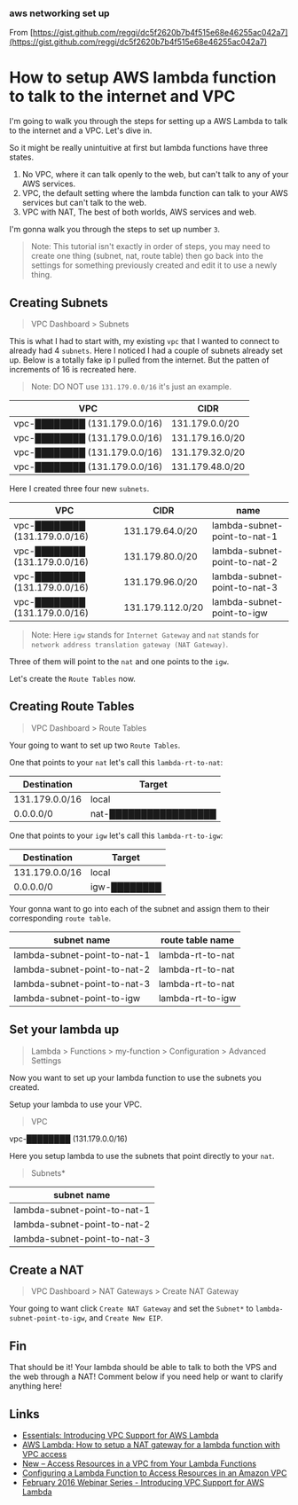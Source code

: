 ### aws networking set up
From [https://gist.github.com/reggi/dc5f2620b7b4f515e68e46255ac042a7](https://gist.github.com/reggi/dc5f2620b7b4f515e68e46255ac042a7)

# How to setup AWS lambda function to talk to the internet and VPC

I'm going to walk you through the steps for setting up a AWS Lambda to talk to the internet and a VPC. Let's dive in.

So it might be really unintuitive at first but lambda functions have three states.

1. No VPC, where it can talk openly to the web, but can't talk to any of your AWS services.
2. VPC, the default setting where the lambda function can talk to your AWS services but can't talk to the web.
3. VPC with NAT, The best of both worlds, AWS services and web.

I'm gonna walk you through the steps to set up number `3`.

> Note: This tutorial isn't exactly in order of steps, you may need to create one thing (subnet, nat, route table) then go back into the settings for something previously created and edit it to use a newly thing.

## Creating Subnets

> VPC Dashboard > Subnets

This is what I had to start with, my existing `vpc` that I wanted to connect to already had 4 `subnets`. Here I noticed I had a couple of subnets already set up. Below is a totally fake ip I pulled from the internet. But the patten of increments of 16 is recreated here.

> Note: DO NOT use `131.179.0.0/16` it's just an example.

VPC|CIDR
--- | ---
vpc-████████ (131.179.0.0/16)|131.179.0.0/20
vpc-████████ (131.179.0.0/16)|131.179.16.0/20
vpc-████████ (131.179.0.0/16)|131.179.32.0/20
vpc-████████ (131.179.0.0/16)|131.179.48.0/20

Here I created three four new `subnets`.

VPC|CIDR|name
--- | --- | ---
vpc-████████ (131.179.0.0/16)|131.179.64.0/20|lambda-subnet-point-to-nat-1
vpc-████████ (131.179.0.0/16)|131.179.80.0/20|lambda-subnet-point-to-nat-2
vpc-████████ (131.179.0.0/16)|131.179.96.0/20|lambda-subnet-point-to-nat-3
vpc-████████ (131.179.0.0/16)|131.179.112.0/20|lambda-subnet-point-to-igw

> Note: Here `igw` stands for `Internet Gateway` and `nat` stands for `network address translation gateway (NAT Gateway)`.

Three of them will point to the `nat` and one points to the `igw`.

Let's create the `Route Tables` now.

## Creating Route Tables

> VPC Dashboard > Route Tables

Your going to want to set up two `Route Tables`.

One that points to your `nat` let's call this `lambda-rt-to-nat`:

Destination|Target
---|---
131.179.0.0/16 | local
0.0.0.0/0 | nat-█████████████████

One that points to your `igw` let's call this `lambda-rt-to-igw`:

Destination|Target
---|---
131.179.0.0/16 | local
0.0.0.0/0 | igw-████████


Your gonna want to go into each of the subnet and assign them to their corresponding `route table`.

subnet name | route table name
---|---
lambda-subnet-point-to-nat-1 | lambda-rt-to-nat
lambda-subnet-point-to-nat-2 | lambda-rt-to-nat
lambda-subnet-point-to-nat-3 | lambda-rt-to-nat
lambda-subnet-point-to-igw | lambda-rt-to-igw

## Set your lambda up

> Lambda > Functions > my-function > Configuration > Advanced Settings

Now you want to set up your lambda function to use the subnets you created.

Setup your lambda to use your VPC.

> VPC

vpc-████████ (131.179.0.0/16)

Here you setup lambda to use the subnets that point directly to your `nat`.

> Subnets*

subnet name |
--- |
lambda-subnet-point-to-nat-1 |
lambda-subnet-point-to-nat-2 |
lambda-subnet-point-to-nat-3 |

## Create a NAT

> VPC Dashboard > NAT Gateways > Create NAT Gateway

Your going to want click `Create NAT Gateway` and set the `Subnet*` to `lambda-subnet-point-to-igw`, and `Create New EIP`.

## Fin

That should be it! Your lambda should be able to talk to both the VPS and the web through a NAT! Comment below if you need help or want to clarify anything here!

## Links

* [Essentials: Introducing VPC Support for AWS Lambda](http://www.slideshare.net/AmazonWebServices/february-2016-webinar-series-accessing-resources-in-vpc-with-aws-lambda)
* [AWS Lambda: How to setup a NAT gateway for a lambda function with VPC access](http://stackoverflow.com/questions/35455281/aws-lambda-how-to-setup-a-nat-gateway-for-a-lambda-function-with-vpc-access)
* [New – Access Resources in a VPC from Your Lambda Functions](https://aws.amazon.com/blogs/aws/new-access-resources-in-a-vpc-from-your-lambda-functions/)
* [Configuring a Lambda Function to Access Resources in an Amazon VPC](http://docs.aws.amazon.com/lambda/latest/dg/vpc.html)
* [February 2016 Webinar Series - Introducing VPC Support for AWS Lambda](https://www.youtube.com/watch?v=Qn8uGcfBb_I)
